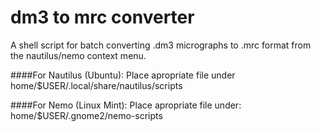 # dm3 to mrc converter

A shell script for batch converting .dm3 micrographs to .mrc format from the nautilus/nemo context menu.


####For Nautilus (Ubuntu):
Place apropriate file under home/$USER/.local/share/nautilus/scripts

####For Nemo (Linux Mint):
Place apropriate file under: home/$USER/.gnome2/nemo-scripts

